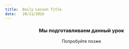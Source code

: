 ```yaml
---
title:  Daily Lesson Title
date:   20/11/2016
---
```


### <center>Мы подготавливаем данный урок</center> 

 <center>Попробуйте позже</center>